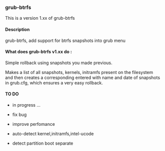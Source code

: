 ### grub-btrfs


This is a version 1.xx of grub-btrfs

#### Description

grub-btrfs, add support for btrfs snapshots into grub menu

#### What does grub-btrfs v1.xx do :

Simple rollback using snapshots you made previous.

Makes a list of all snapshots, kernels, initramfs present on the filesystem and then creates a corresponding entered with name and date of snapshots in grub.cfg, which ensures a very easy rollback.

#### TO DO

* in progress ...

* fix bug

* improve perfomance

* auto-detect kernel,initramfs,intel-ucode

* detect partition boot separate


